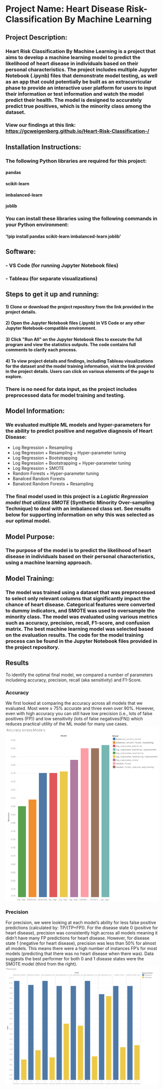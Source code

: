 # Project Name: Heart Disease Risk-Classification By Machine Learning

## Project Description:

### Heart Risk Classification By Machine Learning is a project that aims to develop a machine learning model to predict the likelihood of heart disease in individuals based on their personal characteristics. The project includes multiple Jupyter Notebook (.ipynb) files that demonstrate model testing, as well as an app that could potentially be built as an extracurricular phase to provide an interactive user platform for users to input their information or test information and watch the model predict their health. The model is designed to accurately predict true positives, which is the minority class among the dataset.

### View our findings at this link: https://gcweigenberg.github.io/Heart-Risk-Classification-/

## Installation Instructions:

### The following Python libraries are required for this project:

#### pandas
#### scikit-learn
#### imbalanced-learn
#### joblib

### You can install these libraries using the following commands in your Python environment:

#### '!pip install pandas scikit-learn imbalanced-learn joblib'

## Software:

### - VS Code (for running Jupyter Notebook files)
### - Tableau (for separate visualizations)

## Steps to get it up and running:

#### 1) Clone or download the project repository from the link provided in the project details.
#### 2) Open the Jupyter Notebook files (.ipynb) in VS Code or any other Jupyter Notebook-compatible environment.
#### 3) Click "Run All" on the Jupyter Notebook files to execute the full program and view the statistics outputs. The code contains full comments to clarify each process.
#### 4) To view project details and findings, including Tableau visualizations for the dataset and the model training information, visit the link provided in the project details. Users can click on various elements of the page to explore.

### There is no need for data input, as the project includes preprocessed data for model training and testing.

## Model Information:

### We evaluated multiple ML models and hyper-parameters for the ability to predict positive and negative diagnosis of Heart Disease: 

* Log Regression + Resampling
* Log Regression + Resampling + Hyper-parameter tuning
* Log Regression + Bootstrapping 
* Log Regression + Bootstrapping + Hyper-parameter tuning
* Log Regression + SMOTE
* Random Forests +  Hyper-parameter tuning
* Banalced Random Forests
* Banalced Random Forests + Resampling

### The final model used in this project is a *Logistic Regression model that utilizes SMOTE* (Synthetic Minority Over-sampling Technique) to deal with an imbalanced class set. See results below for supporting information on why this was selected as our optimal model. 

## Model Purpose:

### The purpose of the model is to predict the likelihood of heart disease in individuals based on their personal characteristics, using a machine learning approach.

## Model Training:

### The model was trained using a dataset that was preprocessed to select only relevant columns that significantly impact the chance of heart disease. Categorical features were converted to dummy indicators, and SMOTE was used to oversample the minority class. The model was evaluated using various metrics such as accuracy, precision, recall, F1-score, and confusion matrix. The best machine learning model was selected based on the evaluation results. The code for the model training process can be found in the Jupyter Notebook files provided in the project repository.

## Results 
To identify the optimal final model, we compared a number of parameters includeing accuracy, precision, recall (aka sensitivity) and F1-Score. 

### Accuracy 
We first looked at comparing the accuracy across all models that we evaluated. Most were ≥ 75% accurate and three even over 90%. However, even with high accuracy you can still have low precision (i.e., lots of false positives (FP)) and low sensitivity (lots of false negatives(FN)) which reduces practical utility of the ML model for many use cases. 
![](https://github.com/GCweigenberg/Heart-Risk-Classification-/blob/main/images/ML_resutls/individual_photos/Accuracy%20across%20Models.png)

### Precision
For precision, we were looking at each model’s ability for less false positive predictions (calculated by: TP/(TP+FP)). For the disease state 0 (positive for heart disease), precision was consistently high across all models meaning it didn’t have many FP predictions for heart disease. However, for disease state 1 (negative for heart disease), precision was less than 50% for almost all models. This means there were a high number of instances FP’s for most models (predicting that there was no heart disease when there was). Data suggests the best performer for both 0 and 1 disease states were the SMOTE model (third from the right).
![](https://github.com/GCweigenberg/Heart-Risk-Classification-/blob/main/images/ML_resutls/individual_photos/Precision.png)
